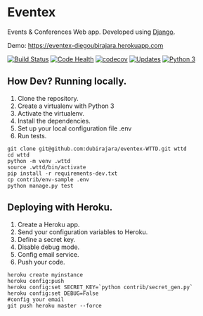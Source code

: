 # Eventex

Events & Conferences Web app. Developed using [Django](https://www.djangoproject.com).

Demo: https://eventex-diegoubirajara.herokuapp.com

[![Build Status](https://travis-ci.org/dubirajara/eventex-WTTD.svg?branch=master)](https://travis-ci.org/dubirajara/eventex-WTTD)
[![Code Health](https://landscape.io/github/dubirajara/eventex-WTTD/master/landscape.svg?style=flat)](https://landscape.io/github/dubirajara/eventex-WTTD/master)
[![codecov](https://codecov.io/gh/dubirajara/eventex-WTTD/branch/master/graph/badge.svg)](https://codecov.io/gh/dubirajara/eventex-WTTD)
[![Updates](https://pyup.io/repos/github/dubirajara/eventex-WTTD/shield.svg)](https://pyup.io/repos/github/dubirajara/eventex-WTTD/)
[![Python 3](https://pyup.io/repos/github/dubirajara/eventex-WTTD/python-3-shield.svg)](https://pyup.io/repos/github/dubirajara/eventex-WTTD/)




## How Dev? Running locally.

1. Clone the repository.
2. Create a virtualenv with Python 3
3. Activate the virtualenv.
4. Install the dependencies.
5. Set up your local configuration file .env
6. Run tests.

```console
git clone git@github.com:dubirajara/eventex-WTTD.git wttd    
cd wttd         
python -m venv .wttd       
source .wttd/bin/activate  
pip install -r requirements-dev.txt  
cp contrib/env-sample .env  
python manage.py test  
```

## Deploying with Heroku.

1. Create a Heroku app.
2. Send your configuration variables to Heroku.
3. Define a secret key.
4. Disable debug mode.
5. Config email service.
6. Push your code.


```console
heroku create myinstance  
heroku config:push  
heroku config:set SECRET_KEY=`python contrib/secret_gen.py`  
heroku config:set DEBUG=False  
#config your email
git push heroku master --force  
```

